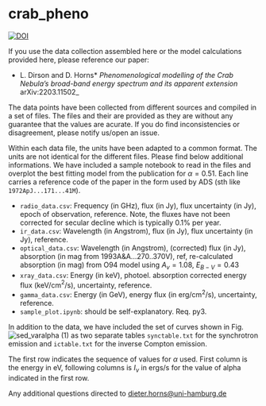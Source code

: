 # crab_pheno
[![DOI](https://zenodo.org/badge/505965067.svg)](https://zenodo.org/badge/latestdoi/505965067)


If you use the data collection assembled here or the model calculations provided here, please reference our paper:

* L. Dirson and D. Horns* _Phenomenological modelling of the Crab Nebula’s broad-band
energy spectrum and its apparent extension_ arXiv:2203.11502_

The data points have been collected from different sources and compiled in a set of files. The files and their are provided as they are without
any guarantee that the values are acurate.  If you do find inconsistencies or disagreement, please notify us/open an issue.

Within each data file, the units have been adapted to a common format. The units are not identical for the different files. Please find below 
additional informations. We have included a sample notebook to read in the files and overplot the best fitting model from the publication for
$\alpha=0.51$. Each line carries a reference code of the paper in the form used by ADS (sth like `1972ApJ...171...41M`).

  * `radio_data.csv`: Frequency (in GHz), flux (in Jy), flux uncertainty (in Jy), epoch of observation, reference. Note, the fluxes have not been corrected for secular decline which is typically 0.1% per year. 
  * `ir_data.csv`: Wavelength (in Angstrom), flux (in Jy), flux uncertainty (in Jy), reference. 
  * `optical_data.csv`: Wavelength (in Angstrom), (corrected) flux (in Jy), absorption (in mag from 1993A&A...270..370V), ref, re-calculated absorption (in mag) from O94 model using $A_v=1.08$, $E_{B-V}=0.43$
  * `xray_data.csv`: Energy (in keV), photoel. absorption corrected energy flux (keV/cm$^2$/s), uncertainty, reference.
  * `gamma_data.csv`: Energy (in GeV), energy flux (in erg/cm$^2$/s), uncertainty, reference.
  * `sample_plot.ipynb`: should be self-explanatory. Req. py3.


In addition to the data, we have included the set of curves shown in Fig.  ![sed_varalpha (1)](https://user-images.githubusercontent.com/12654998/201674660-6a3d7529-718f-4379-a892-f38653bff8ce.png)
as two separate tables `synctable.txt` for the synchrotron
emission and `ictable.txt` for the inverse Compton emission. 

The first row indicates the sequence of values for $\alpha$ used. First column is the energy in eV, following columns is $I_\nu$ in ergs/s for
the value of alpha indicated in the first row.



Any additional questions directed to dieter.horns@uni-hamburg.de
